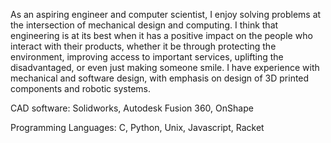 As an aspiring engineer and computer scientist, I enjoy solving problems at the intersection of mechanical design and computing. 
I think that engineering is at its best when it has a positive impact on the people who interact with their products, whether it 
be through protecting the environment, improving access to important services, uplifting the disadvantaged, or even just making 
someone smile. I have experience with mechanical and software design, with emphasis on design of 3D printed components and robotic systems. 


CAD software: Solidworks, Autodesk Fusion 360, OnShape

Programming Languages: C, Python, Unix, Javascript, Racket
